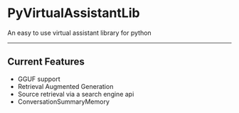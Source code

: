 # PyVirtualAssistantLib
An easy to use virtual assistant library for python

---

## Current Features
- GGUF support
- Retrieval Augmented Generation
- Source retrieval via a search engine api
- ConversationSummaryMemory